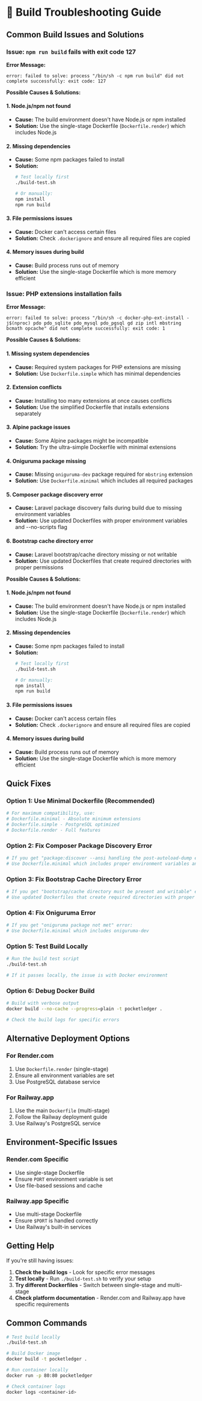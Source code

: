 # 🔧 Build Troubleshooting Guide

## Common Build Issues and Solutions

### Issue: `npm run build` fails with exit code 127

**Error Message:**
```
error: failed to solve: process "/bin/sh -c npm run build" did not complete successfully: exit code: 127
```

**Possible Causes & Solutions:**

#### 1. Node.js/npm not found
- **Cause:** The build environment doesn't have Node.js or npm installed
- **Solution:** Use the single-stage Dockerfile (`Dockerfile.render`) which includes Node.js

#### 2. Missing dependencies
- **Cause:** Some npm packages failed to install
- **Solution:** 
  ```bash
  # Test locally first
  ./build-test.sh
  
  # Or manually:
  npm install
  npm run build
  ```

#### 3. File permissions issues
- **Cause:** Docker can't access certain files
- **Solution:** Check `.dockerignore` and ensure all required files are copied

#### 4. Memory issues during build
- **Cause:** Build process runs out of memory
- **Solution:** Use the single-stage Dockerfile which is more memory efficient

### Issue: PHP extensions installation fails

**Error Message:**
```
error: failed to solve: process "/bin/sh -c docker-php-ext-install -j$(nproc) pdo pdo_sqlite pdo_mysql pdo_pgsql gd zip intl mbstring bcmath opcache" did not complete successfully: exit code: 1
```

**Possible Causes & Solutions:**

#### 1. Missing system dependencies
- **Cause:** Required system packages for PHP extensions are missing
- **Solution:** Use `Dockerfile.simple` which has minimal dependencies

#### 2. Extension conflicts
- **Cause:** Installing too many extensions at once causes conflicts
- **Solution:** Use the simplified Dockerfile that installs extensions separately

#### 3. Alpine package issues
- **Cause:** Some Alpine packages might be incompatible
- **Solution:** Try the ultra-simple Dockerfile with minimal extensions

#### 4. Oniguruma package missing
- **Cause:** Missing `oniguruma-dev` package required for `mbstring` extension
- **Solution:** Use `Dockerfile.minimal` which includes all required packages

#### 5. Composer package discovery error
- **Cause:** Laravel package discovery fails during build due to missing environment variables
- **Solution:** Use updated Dockerfiles with proper environment variables and --no-scripts flag

#### 6. Bootstrap cache directory error
- **Cause:** Laravel bootstrap/cache directory missing or not writable
- **Solution:** Use updated Dockerfiles that create required directories with proper permissions

**Possible Causes & Solutions:**

#### 1. Node.js/npm not found
- **Cause:** The build environment doesn't have Node.js or npm installed
- **Solution:** Use the single-stage Dockerfile (`Dockerfile.render`) which includes Node.js

#### 2. Missing dependencies
- **Cause:** Some npm packages failed to install
- **Solution:** 
  ```bash
  # Test locally first
  ./build-test.sh
  
  # Or manually:
  npm install
  npm run build
  ```

#### 3. File permissions issues
- **Cause:** Docker can't access certain files
- **Solution:** Check `.dockerignore` and ensure all required files are copied

#### 4. Memory issues during build
- **Cause:** Build process runs out of memory
- **Solution:** Use the single-stage Dockerfile which is more memory efficient

## Quick Fixes

### Option 1: Use Minimal Dockerfile (Recommended)
```bash
# For maximum compatibility, use:
# Dockerfile.minimal - Absolute minimum extensions
# Dockerfile.simple - PostgreSQL optimized
# Dockerfile.render - Full features
```

### Option 2: Fix Composer Package Discovery Error
```bash
# If you get "package:discover --ansi handling the post-autoload-dump event returned with error code 1":
# Use Dockerfile.minimal which includes proper environment variables and --no-scripts flag
```

### Option 3: Fix Bootstrap Cache Directory Error
```bash
# If you get "bootstrap/cache directory must be present and writable" error:
# Use updated Dockerfiles that create required directories with proper permissions
```

### Option 4: Fix Oniguruma Error
```bash
# If you get "oniguruma package not met" error:
# Use Dockerfile.minimal which includes oniguruma-dev
```

### Option 5: Test Build Locally
```bash
# Run the build test script
./build-test.sh

# If it passes locally, the issue is with Docker environment
```

### Option 6: Debug Docker Build
```bash
# Build with verbose output
docker build --no-cache --progress=plain -t pocketledger .

# Check the build logs for specific errors
```

## Alternative Deployment Options

### For Render.com
1. Use `Dockerfile.render` (single-stage)
2. Ensure all environment variables are set
3. Use PostgreSQL database service

### For Railway.app
1. Use the main `Dockerfile` (multi-stage)
2. Follow the Railway deployment guide
3. Use Railway's PostgreSQL service

## Environment-Specific Issues

### Render.com Specific
- Use single-stage Dockerfile
- Ensure `PORT` environment variable is set
- Use file-based sessions and cache

### Railway.app Specific
- Use multi-stage Dockerfile
- Ensure `$PORT` is handled correctly
- Use Railway's built-in services

## Getting Help

If you're still having issues:

1. **Check the build logs** - Look for specific error messages
2. **Test locally** - Run `./build-test.sh` to verify your setup
3. **Try different Dockerfiles** - Switch between single-stage and multi-stage
4. **Check platform documentation** - Render.com and Railway.app have specific requirements

## Common Commands

```bash
# Test build locally
./build-test.sh

# Build Docker image
docker build -t pocketledger .

# Run container locally
docker run -p 80:80 pocketledger

# Check container logs
docker logs <container-id>
```
